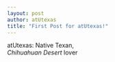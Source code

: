 ```yaml
---
layout: post
author: atUtexas
title: "First Post for atUtexas!"
---
```


atUtexas: Native Texan,  
_Chihuahuan Desert_ lover
